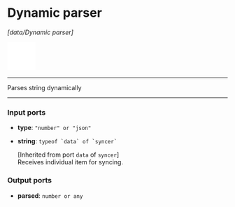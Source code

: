 # Dynamic parser

_[data/Dynamic parser]_

![icon](</assets/icons/cbb85c56-3c8f-4e5e-afdd-a9dd9e84385d.png>)

---

Parses string dynamically<br>

---

### Input ports

* __type__: ` "number" or "json" `


* __string__: `` typeof `data` of `syncer` ``

    [Inherited from port `data` of `syncer`] <br>
    Receives individual item for syncing.<br>

### Output ports

* __parsed__: ` number or any `

